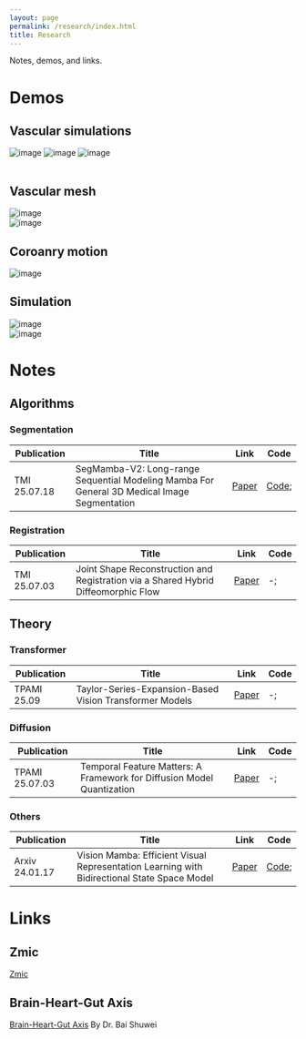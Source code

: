 ```yaml
---
layout: page
permalink: /research/index.html
title: Research
---
```


Notes, demos, and links.

# Demos
## Vascular simulations

<style>
   .modal {
      display: none;
      position: fixed;
      z-index: 9999;
      top: 0;
      left: 0;
      width: 100%;
      height: 100%;
      background-color: rgba(0, 0, 0, 0.8);
   }
 
   .modal-image {
      display: block;
      max-width: 90%;
      max-height: 90%;
      margin: auto;
      margin-top: 5%;
   }
</style>
<div id="modal" class="modal" onclick="hideModal()">
  <img id="modal-image" class="modal-image">
</div>
<script>
   function showModal(image) {
      var modal = document.getElementById("modal");
      var modalImage = document.getElementById("modal-image");
      modal.style.display = "block";
      modalImage.src = image.src;
   }
   function hideModal() {
      var modal = document.getElementById("modal");
      modal.style.display = "none";
   }
</script>

<div class="third">
<img src="https://jdq818.github.io/images/research/FSI/vesselwall.gif" alt="image" onclick="showModal(this)">
<img src="https://jdq818.github.io/images/research/FSI/bloods.gif" alt="image" onclick="showModal(this)">
<img src="https://jdq818.github.io/images/research/FSI/lesion.gif" alt="image" onclick="showModal(this)">
</div>
<br>

## Vascular mesh
<div class="third">
<img src="https://jdq818.github.io/images/research/Mesh/meshquality.png" alt="image" onclick="showModal(this)">
</div>

<div class="third">
<img src="https://jdq818.github.io/images/research/Mesh/vsmesh.gif" alt="image" onclick="showModal(this)">
</div>

## Coroanry motion

<div class="third">
<img src="https://jdq818.github.io/images/research/Mesh/cmotion.gif" alt="image" onclick="showModal(this)">
<br>
</div>

## Simulation

<div class="third">
<img src="https://jdq818.github.io/images/research/Mesh/simulation_sten_e.gif" alt="image" onclick="showModal(this)">
<br>
</div>

<div class="third">
<img src="https://jdq818.github.io/images/research/Mesh/Cycle.png" alt="image" onclick="showModal(this)">
<br>
</div>

# Notes
## Algorithms
### Segmentation

| Publication| Title | Link | Code |
|------|------|:----:|------|
|TMI 25.07.18 | SegMamba-V2: Long-range Sequential Modeling Mamba For General 3D Medical Image Segmentation |  [Paper](https://ieeexplore.ieee.org/document/11084842) | [Code](https://github.com/ge-xing/SegMamba-V2); |

### Registration

| Publication| Title | Link | Code |
|------|------|:----:|------|
|TMI 25.07.03 | Joint Shape Reconstruction and Registration via a Shared Hybrid Diffeomorphic Flow |  [Paper](https://ieeexplore.ieee.org/document/11069310) | -; |


## Theory
### Transformer

| Publication| Title | Link | Code |
|------|------|:----:|------|
|TPAMI 25.09| Taylor-Series-Expansion-Based Vision Transformer Models |  [Paper](https://ieeexplore-ieee-org.mpu.idm.oclc.org/document/11030317/) | -; |

### Diffusion

| Publication| Title | Link | Code |
|------|------|:----:|------|
TPAMI 25.07.03 | Temporal Feature Matters: A Framework for Diffusion Model Quantization |  [Paper](https://ieeexplore.ieee.org/document/11068163) | -; |

### Others

| Publication| Title | Link | Code |
|------|------|:----:|------|
|Arxiv 24.01.17 | Vision Mamba: Efficient Visual Representation Learning with Bidirectional State Space Model |  [Paper](https://arxiv.org/abs/2403.03234) | [Code](https://github.com/wangtz19/NetMamba); |

# Links
## Zmic
[Zmic](https://zmiclab.github.io/index.html)<br>
## Brain-Heart-Gut Axis
[Brain-Heart-Gut Axis](http://supramarginal.top/pubmed)
By Dr. Bai Shuwei <br>